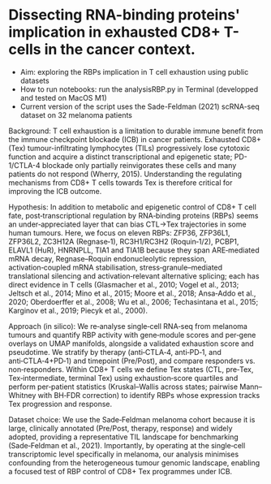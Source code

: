 # Dissecting RNA-binding proteins' implication in exhausted CD8+ T-cells in the cancer context.
- Aim: exploring the RBPs implication in T cell exhaustion using public datasets
- How to run notebooks: run the analysisRBP.py in Terminal (developped and tested on MacOS M1)
- Current version of the script uses the Sade-Feldman (2021) scRNA-seq dataset on 32 melanoma patients

Background: T cell exhaustion is a limitation to durable immune benefit from the immune checkpoint blockade (ICB) in cancer patients. Exhausted CD8+ (Tex) tumour-infiltrating lymphocytes (TILs) progressively lose cytotoxic function and acquire a distinct transcriptional and epigenetic state; PD-1/CTLA-4 blockade only partially reinvigorates these cells and many patients do not respond (Wherry, 2015). Understanding the regulating mechanisms from CD8+ T cells towards Tex is therefore critical for improving the ICB outcome.

Hypothesis: In addition to metabolic and epigenetic control of CD8+ T cell fate, post‑transcriptional regulation by RNA‑binding proteins (RBPs) seems an under‑appreciated layer that can bias CTL→Tex trajectories in some human tumours. Here, we focus on eleven RBPs: ZFP36, ZFP36L1, ZFP36L2, ZC3H12A (Regnase‑1), RC3H1/RC3H2 (Roquin‑1/2), PCBP1, ELAVL1 (HuR), HNRNPLL, TIA1 and TIA1B because they span ARE‑mediated mRNA decay, Regnase–Roquin endonucleolytic repression, activation‑coupled mRNA stabilisation, stress‑granule–mediated translational silencing and activation‑relevant alternative splicing; each has direct evidence in T cells (Glasmacher et al., 2010; Vogel et al., 2013; Jeltsch et al., 2014; Mino et al., 2015; Moore et al., 2018; Ansa‑Addo et al., 2020; Oberdoerffer et al., 2008; Wu et al., 2006; Techasintana et al., 2015; Karginov et al., 2019; Piecyk et al., 2000).

Approach (in silico): We re‑analyse single‑cell RNA‑seq from melanoma tumours and quantify RBP activity with gene‑module scores and per‑gene overlays on UMAP manifolds, alongside a validated exhaustion score and pseudotime. We stratify by therapy (anti‑CTLA‑4, anti‑PD‑1, and anti‑CTLA‑4+PD‑1) and timepoint (Pre/Post), and compare responders vs. non‑responders. Within CD8+ T cells we define Tex states (CTL, pre‑Tex, Tex‑intermediate, terminal Tex) using exhaustion‑score quartiles and perform per‑patient statistics (Kruskal–Wallis across states; pairwise Mann–Whitney with BH‑FDR correction) to identify RBPs whose expression tracks Tex progression and response.

Dataset choice: We use the Sade‑Feldman melanoma cohort because it is large, clinically annotated (Pre/Post, therapy, response) and widely adopted, providing a representative TIL landscape for benchmarking (Sade‑Feldman et al., 2021). Importantly, by operating at the single‑cell transcriptomic level specifically in melanoma, our analysis minimises confounding from the heterogeneous tumour genomic landscape, enabling a focused test of RBP control of CD8+ Tex programmes under ICB.
